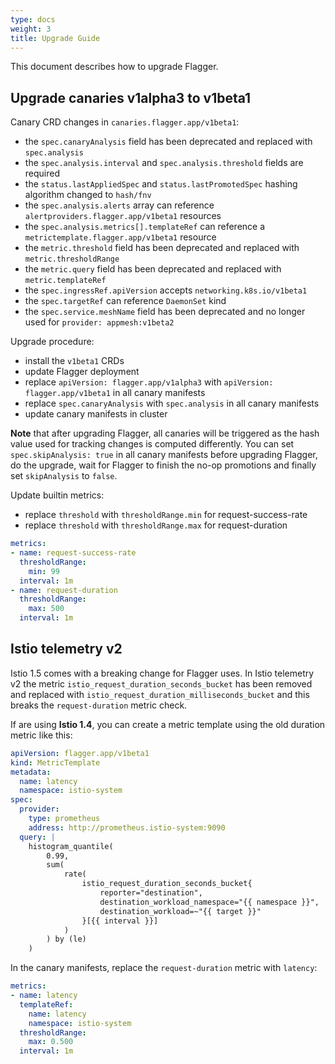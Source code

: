 ```yaml
---
type: docs
weight: 3
title: Upgrade Guide
---
```


This document describes how to upgrade Flagger.

## Upgrade canaries v1alpha3 to v1beta1

Canary CRD changes in `canaries.flagger.app/v1beta1`:

* the `spec.canaryAnalysis` field has been deprecated and replaced with `spec.analysis`
* the `spec.analysis.interval` and `spec.analysis.threshold` fields are required
* the `status.lastAppliedSpec` and `status.lastPromotedSpec` hashing algorithm changed to `hash/fnv`
* the `spec.analysis.alerts` array can reference `alertproviders.flagger.app/v1beta1` resources
* the `spec.analysis.metrics[].templateRef` can reference a `metrictemplate.flagger.app/v1beta1` resource
* the `metric.threshold` field has been deprecated and replaced with `metric.thresholdRange`
* the `metric.query` field has been deprecated and replaced with `metric.templateRef`
* the `spec.ingressRef.apiVersion` accepts `networking.k8s.io/v1beta1`
* the `spec.targetRef` can reference `DaemonSet` kind
* the `spec.service.meshName` field has been deprecated and no longer used for `provider: appmesh:v1beta2`

Upgrade procedure:

* install the `v1beta1` CRDs
* update Flagger deployment
* replace `apiVersion: flagger.app/v1alpha3` with `apiVersion: flagger.app/v1beta1` in all canary manifests
* replace `spec.canaryAnalysis` with `spec.analysis` in all canary manifests
* update canary manifests in cluster

**Note** that after upgrading Flagger, all canaries will be triggered as the hash value used for tracking changes is computed differently. You can set `spec.skipAnalysis: true` in all canary manifests before upgrading Flagger, do the upgrade, wait for Flagger to finish the no-op promotions and finally set `skipAnalysis` to `false`.

Update builtin metrics:

* replace `threshold` with `thresholdRange.min` for request-success-rate
* replace `threshold` with `thresholdRange.max` for request-duration

```yaml
metrics:
- name: request-success-rate
  thresholdRange:
    min: 99
  interval: 1m
- name: request-duration
  thresholdRange:
    max: 500
  interval: 1m
```

## Istio telemetry v2

Istio 1.5 comes with a breaking change for Flagger uses. In Istio telemetry v2 the metric `istio_request_duration_seconds_bucket` has been removed and replaced with `istio_request_duration_milliseconds_bucket` and this breaks the `request-duration` metric check.

If are using **Istio 1.4**, you can create a metric template using the old duration metric like this:

```yaml
apiVersion: flagger.app/v1beta1
kind: MetricTemplate
metadata:
  name: latency
  namespace: istio-system
spec:
  provider:
    type: prometheus
    address: http://prometheus.istio-system:9090
  query: |
    histogram_quantile(
        0.99,
        sum(
            rate(
                istio_request_duration_seconds_bucket{
                    reporter="destination",
                    destination_workload_namespace="{{ namespace }}",
                    destination_workload=~"{{ target }}"
                }[{{ interval }}]
            )
        ) by (le)
    )
```

In the canary manifests, replace the `request-duration` metric with `latency`:

```yaml
metrics:
- name: latency
  templateRef:
    name: latency
    namespace: istio-system
  thresholdRange:
    max: 0.500
  interval: 1m
```

